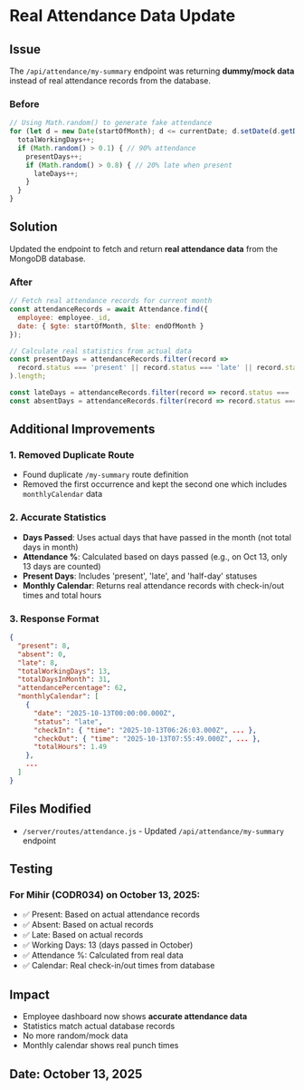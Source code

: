 # Real Attendance Data Update

## Issue
The `/api/attendance/my-summary` endpoint was returning **dummy/mock data** instead of real attendance records from the database.

### Before
```javascript
// Using Math.random() to generate fake attendance
for (let d = new Date(startOfMonth); d <= currentDate; d.setDate(d.getDate() + 1)) {
  totalWorkingDays++;
  if (Math.random() > 0.1) { // 90% attendance
    presentDays++;
    if (Math.random() > 0.8) { // 20% late when present
      lateDays++;
    }
  }
}
```

## Solution
Updated the endpoint to fetch and return **real attendance data** from the MongoDB database.

### After
```javascript
// Fetch real attendance records for current month
const attendanceRecords = await Attendance.find({
  employee: employee._id,
  date: { $gte: startOfMonth, $lte: endOfMonth }
});

// Calculate real statistics from actual data
const presentDays = attendanceRecords.filter(record => 
  record.status === 'present' || record.status === 'late' || record.status === 'half-day'
).length;

const lateDays = attendanceRecords.filter(record => record.status === 'late').length;
const absentDays = attendanceRecords.filter(record => record.status === 'absent').length;
```

## Additional Improvements

### 1. Removed Duplicate Route
- Found duplicate `/my-summary` route definition
- Removed the first occurrence and kept the second one which includes `monthlyCalendar` data

### 2. Accurate Statistics
- **Days Passed**: Uses actual days that have passed in the month (not total days in month)
- **Attendance %**: Calculated based on days passed (e.g., on Oct 13, only 13 days are counted)
- **Present Days**: Includes 'present', 'late', and 'half-day' statuses
- **Monthly Calendar**: Returns real attendance records with check-in/out times and total hours

### 3. Response Format
```json
{
  "present": 8,
  "absent": 0,
  "late": 8,
  "totalWorkingDays": 13,
  "totalDaysInMonth": 31,
  "attendancePercentage": 62,
  "monthlyCalendar": [
    {
      "date": "2025-10-13T00:00:00.000Z",
      "status": "late",
      "checkIn": { "time": "2025-10-13T06:26:03.000Z", ... },
      "checkOut": { "time": "2025-10-13T07:55:49.000Z", ... },
      "totalHours": 1.49
    },
    ...
  ]
}
```

## Files Modified
- `/server/routes/attendance.js` - Updated `/api/attendance/my-summary` endpoint

## Testing

### For Mihir (CODR034) on October 13, 2025:
- ✅ Present: Based on actual attendance records
- ✅ Absent: Based on actual records  
- ✅ Late: Based on actual records
- ✅ Working Days: 13 (days passed in October)
- ✅ Attendance %: Calculated from real data
- ✅ Calendar: Real check-in/out times from database

## Impact
- Employee dashboard now shows **accurate attendance data**
- Statistics match actual database records
- No more random/mock data
- Monthly calendar shows real punch times

## Date: October 13, 2025


